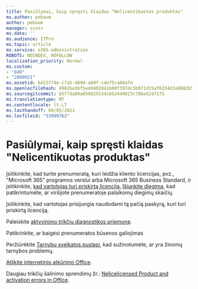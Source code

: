 ```yaml
---
title: Pasiūlymai, kaip spręsti klaidas "Nelicentikuotas produktas"
ms.author: pebaum
author: pebaum
manager: scotv
ms.date: ''
ms.audience: ITPro
ms.topic: article
ms.service: o365-administration
ROBOTS: NOINDEX, NOFOLLOW
localization_priority: Normal
ms.custom:
- "849"
- "2000021"
ms.assetid: 6422774e-c7a5-4894-a60f-cdef5ca60afe
ms.openlocfilehash: 4982ba5bf5edd402041b90f397dc5b971d15af6334d3a9882b59de182fec8c7a
ms.sourcegitcommit: b5f7da89a650d2915dc652449623c78be6247175
ms.translationtype: MT
ms.contentlocale: lt-LT
ms.lasthandoff: 08/05/2021
ms.locfileid: "53909762"
---
```

# <a name="suggestions-for-solving-unlicensed-product-errors"></a>Pasiūlymai, kaip spręsti klaidas "Nelicentikuotas produktas"

Įsitikinkite, kad turite prenumeratą, kuri leidžia kliento licencijas, pvz., "Microsoft 365" programos verslui arba Microsoft 365 Business Standard, ir įsitikinkite, [kad vartotojas turi priskirtą licenciją.](https://docs.microsoft.com/microsoft-365/admin/add-users/add-users) [Išjunkite diegimą,](https://docs.microsoft.com/microsoft-365/admin/add-users/delete-a-user) kad patikrintumėte, ar viršijote prenumeratoje palaikomų diegimų skaičių.
  
Įsitikinkite, kad vartotojas prisijungia naudodami tą pačią paskyrą, kuri turi priskirtą licenciją.
  
Paleiskite [aktyvinimo trikčių diagnostikos priemonę](https://aka.ms/SARA-OfficeActivation-Alchemy).
  
Patikrinkite, ar baigėsi prenumeratos būsenos galiojimas
  
Peržiūrėkite [Tarnybų sveikatos puslapį](https://docs.microsoft.com/office365/enterprise/view-service-health), kad sužinotumėte, ar yra žinomų tarnybos problemų.
  
[Atlikite internetinio atkūrimo Office](https://support.office.com/Article/7821d4b6-7c1d-4205-aa0e-a6b40c5bb88b?wt.mc_id=Alchemy_ClientDIA).
  
Daugiau trikčių šalinimo sprendimų žr.: [Nelicelicensed Product and activation errors in Office](https://support.office.com/Article/0d23d3c0-c19c-4b2f-9845-5344fedc4380?wt.mc_id=Alchemy_ClientDIA).
  